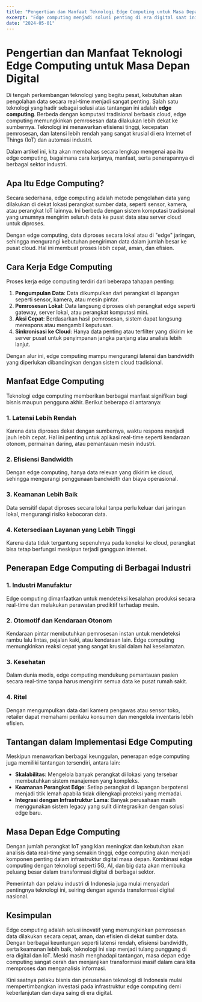 ```yaml
---
title: "Pengertian dan Manfaat Teknologi Edge Computing untuk Masa Depan Digital"
excerpt: "Edge computing menjadi solusi penting di era digital saat ini, memungkinkan proses data lebih cepat dan efisien. Cari tahu cara kerja, manfaat, dan penerapannya dalam berbagai industri."
date: "2024-05-01"
---
```


# Pengertian dan Manfaat Teknologi Edge Computing untuk Masa Depan Digital

Di tengah perkembangan teknologi yang begitu pesat, kebutuhan akan pengolahan data secara real-time menjadi sangat penting. Salah satu teknologi yang hadir sebagai solusi atas tantangan ini adalah **edge computing**. Berbeda dengan komputasi tradisional berbasis cloud, edge computing memungkinkan pemrosesan data dilakukan lebih dekat ke sumbernya. Teknologi ini menawarkan efisiensi tinggi, kecepatan pemrosesan, dan latensi lebih rendah yang sangat krusial di era Internet of Things (IoT) dan automasi industri.

Dalam artikel ini, kita akan membahas secara lengkap mengenai apa itu edge computing, bagaimana cara kerjanya, manfaat, serta penerapannya di berbagai sektor industri.

## Apa Itu Edge Computing?

Secara sederhana, edge computing adalah metode pengolahan data yang dilakukan di dekat lokasi perangkat sumber data, seperti sensor, kamera, atau perangkat IoT lainnya. Ini berbeda dengan sistem komputasi tradisional yang umumnya mengirim seluruh data ke pusat data atau server cloud untuk diproses.

Dengan edge computing, data diproses secara lokal atau di "edge" jaringan, sehingga mengurangi kebutuhan pengiriman data dalam jumlah besar ke pusat cloud. Hal ini membuat proses lebih cepat, aman, dan efisien.

## Cara Kerja Edge Computing

Proses kerja edge computing terdiri dari beberapa tahapan penting:

1. **Pengumpulan Data**: Data dikumpulkan dari perangkat di lapangan seperti sensor, kamera, atau mesin pintar.
2. **Pemrosesan Lokal**: Data langsung diproses oleh perangkat edge seperti gateway, server lokal, atau perangkat komputasi mini.
3. **Aksi Cepat**: Berdasarkan hasil pemrosesan, sistem dapat langsung merespons atau mengambil keputusan.
4. **Sinkronisasi ke Cloud**: Hanya data penting atau terfilter yang dikirim ke server pusat untuk penyimpanan jangka panjang atau analisis lebih lanjut.

Dengan alur ini, edge computing mampu mengurangi latensi dan bandwidth yang diperlukan dibandingkan dengan sistem cloud tradisional.

## Manfaat Edge Computing

Teknologi edge computing memberikan berbagai manfaat signifikan bagi bisnis maupun pengguna akhir. Berikut beberapa di antaranya:

### 1. Latensi Lebih Rendah
Karena data diproses dekat dengan sumbernya, waktu respons menjadi jauh lebih cepat. Hal ini penting untuk aplikasi real-time seperti kendaraan otonom, permainan daring, atau pemantauan mesin industri.

### 2. Efisiensi Bandwidth
Dengan edge computing, hanya data relevan yang dikirim ke cloud, sehingga mengurangi penggunaan bandwidth dan biaya operasional.

### 3. Keamanan Lebih Baik
Data sensitif dapat diproses secara lokal tanpa perlu keluar dari jaringan lokal, mengurangi risiko kebocoran data.

### 4. Ketersediaan Layanan yang Lebih Tinggi
Karena data tidak tergantung sepenuhnya pada koneksi ke cloud, perangkat bisa tetap berfungsi meskipun terjadi gangguan internet.

## Penerapan Edge Computing di Berbagai Industri

### 1. Industri Manufaktur
Edge computing dimanfaatkan untuk mendeteksi kesalahan produksi secara real-time dan melakukan perawatan prediktif terhadap mesin.

### 2. Otomotif dan Kendaraan Otonom
Kendaraan pintar membutuhkan pemrosesan instan untuk mendeteksi rambu lalu lintas, pejalan kaki, atau kendaraan lain. Edge computing memungkinkan reaksi cepat yang sangat krusial dalam hal keselamatan.

### 3. Kesehatan
Dalam dunia medis, edge computing mendukung pemantauan pasien secara real-time tanpa harus mengirim semua data ke pusat rumah sakit.

### 4. Ritel
Dengan mengumpulkan data dari kamera pengawas atau sensor toko, retailer dapat memahami perilaku konsumen dan mengelola inventaris lebih efisien.

## Tantangan dalam Implementasi Edge Computing

Meskipun menawarkan berbagai keunggulan, penerapan edge computing juga memiliki tantangan tersendiri, antara lain:

- **Skalabilitas**: Mengelola banyak perangkat di lokasi yang tersebar membutuhkan sistem manajemen yang kompleks.
- **Keamanan Perangkat Edge**: Setiap perangkat di lapangan berpotensi menjadi titik lemah apabila tidak dilengkapi proteksi yang memadai.
- **Integrasi dengan Infrastruktur Lama**: Banyak perusahaan masih menggunakan sistem legacy yang sulit diintegrasikan dengan solusi edge baru.

## Masa Depan Edge Computing

Dengan jumlah perangkat IoT yang kian meningkat dan kebutuhan akan analisis data real-time yang semakin tinggi, edge computing akan menjadi komponen penting dalam infrastruktur digital masa depan. Kombinasi edge computing dengan teknologi seperti 5G, AI, dan big data akan membuka peluang besar dalam transformasi digital di berbagai sektor.

Pemerintah dan pelaku industri di Indonesia juga mulai menyadari pentingnya teknologi ini, seiring dengan agenda transformasi digital nasional.

## Kesimpulan

Edge computing adalah solusi inovatif yang memungkinkan pemrosesan data dilakukan secara cepat, aman, dan efisien di dekat sumber data. Dengan berbagai keuntungan seperti latensi rendah, efisiensi bandwidth, serta keamanan lebih baik, teknologi ini siap menjadi tulang punggung di era digital dan IoT. Meski masih menghadapi tantangan, masa depan edge computing sangat cerah dan menjanjikan transformasi masif dalam cara kita memproses dan menganalisis informasi.

Kini saatnya pelaku bisnis dan perusahaan teknologi di Indonesia mulai mempertimbangkan investasi pada infrastruktur edge computing demi keberlanjutan dan daya saing di era digital.

